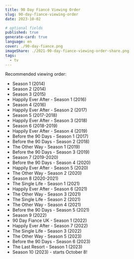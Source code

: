 ```yaml
---
title: 90 Day Fiancé Viewing Order
slug: 90-day-fiance-viewing-order
date: 2023-10-02

# optional fields
published: true
generate-card: true
language: en
cover: ./90-day-fiance.png
imageShare: ./2021-90-day-fiance-viewing-order-share.png
tags:
  - tv
---
```


Recommended viewing order:

- Season 1 (2014)
- Season 2 (2014)
- Season 3 (2015)
- Happily Ever After - Season 1 (2016)
- Season 4 (2016)
- Happily Ever After - Season 2 (2017)
- Season 5 (2017-2018)
- Happily Ever After - Season 3 (2018)
- Season 6 (2018-2019)
- Happily Ever After - Season 4 (2019)
- Before the 90 Days - Season 1 (2017)
- Before the 90 Days - Season 2 (2018)
- The Other Way - Season 1 (2019)
- Before the 90 Days - Season 3 (2019)
- Season 7 (2019-2020)
- Before the 90 Days - Season 4 (2020)
- Happily Ever After - Season 5 (2020)
- The Other Way - Season 2 (2020)
- Season 8 (2020-2021)
- The Single Life - Season 1 (2021)
- Happily Ever After - Season 6 (2021)
- The Other Way - Season 3 (2021)
- The Single Life - Season 2 (2021)
- The Other Way - Season 4 (2021)
- Before the 90 Days - Season 5 (2021)
- Season 9 (2022)
- 90 Day Fiance UK - Season 1 (2022)
- Happily Ever After - Season 7 (2022)
- The Single Life - Season 3 (2022)
- The Other Way - Season 5 (2023)
- Before the 90 Days - Season 6 (2023)
- The Last Resort - Season 1 (2023)
- Season 10 (2023) - starts October 8!